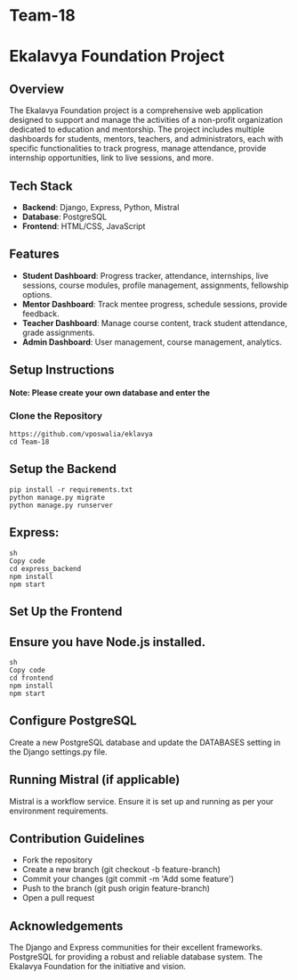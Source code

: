 # Team-18
# Ekalavya Foundation Project

## Overview

The Ekalavya Foundation project is a comprehensive web application designed to support and manage the activities of a non-profit organization dedicated to education and mentorship. The project includes multiple dashboards for students, mentors, teachers, and administrators, each with specific functionalities to track progress, manage attendance, provide internship opportunities, link to live sessions, and more.

## Tech Stack

- **Backend**: Django, Express, Python, Mistral
- **Database**: PostgreSQL
- **Frontend**: HTML/CSS, JavaScript

## Features

- **Student Dashboard**: Progress tracker, attendance, internships, live sessions, course modules, profile management, assignments, fellowship options.
- **Mentor Dashboard**: Track mentee progress, schedule sessions, provide feedback.
- **Teacher Dashboard**: Manage course content, track student attendance, grade assignments.
- **Admin Dashboard**: User management, course management, analytics.

## Setup Instructions

#### Note: Please create your own database and enter the

### Clone the Repository

```
https://github.com/vposwalia/eklavya
cd Team-18
```

## Setup the Backend
```
pip install -r requirements.txt
python manage.py migrate
python manage.py runserver
```
## Express:
```
sh
Copy code
cd express_backend
npm install
npm start
```
## Set Up the Frontend
## Ensure you have Node.js installed.
```
sh
Copy code
cd frontend
npm install
npm start
```

## Configure PostgreSQL
 Create a new PostgreSQL database and update the DATABASES setting in the Django settings.py file.

## Running Mistral (if applicable)
 Mistral is a workflow service. Ensure it is set up and running as per your environment requirements.

## Contribution Guidelines

 - Fork the repository
 - Create a new branch (git checkout -b feature-branch)
 - Commit your changes (git commit -m 'Add some feature')
 - Push to the branch (git push origin feature-branch)
 - Open a pull request

## Acknowledgements

The Django and Express communities for their excellent frameworks.
PostgreSQL for providing a robust and reliable database system.
The Ekalavya Foundation for the initiative and vision.
